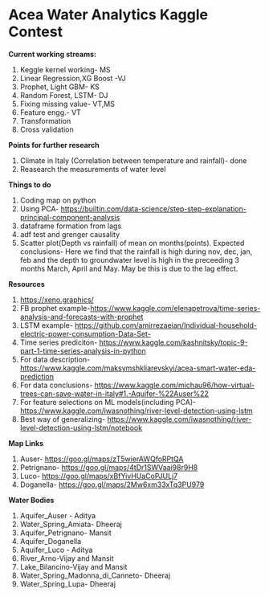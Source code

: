 # Acea Water Analytics Kaggle Contest

**Current working streams:**
1.  Keggle kernel working- MS
1.  Linear Regression,XG Boost -VJ
1.  Prophet, Light GBM- KS
1.  Random Forest, LSTM- DJ
1.  Fixing missing value- VT,MS
1.  Feature engg.- VT
1.  Transformation
1.  Cross validation

**Points for further research**
1. Climate in Italy (Correlation between temperature and rainfall)- done
1. Reasearch the measurements of water level 

**Things to do**
1.  Coding map on python
1.  Using PCA- https://builtin.com/data-science/step-step-explanation-principal-component-analysis
1.  dataframe formation from lags
1.  adf test and grenger causality
1.  Scatter plot(Depth vs rainfall) of mean on months(points).   Expected conclusions- Here we find that the rainfall is high during nov, dec, jan, feb and the depth to groundwater level is high in the preceeding 3 months March, April and May. May be this is due to the lag effect.

**Resources**
1.  https://xeno.graphics/
1.  FB prophet example-https://www.kaggle.com/elenapetrova/time-series-analysis-and-forecasts-with-prophet
1.  LSTM example- https://github.com/amirrezaeian/Individual-household-electric-power-consumption-Data-Set-
1.  Time series prediciton- https://www.kaggle.com/kashnitsky/topic-9-part-1-time-series-analysis-in-python
1.  For data description- https://www.kaggle.com/maksymshkliarevskyi/acea-smart-water-eda-prediction
1.  For data conclusions- https://www.kaggle.com/michau96/how-virtual-trees-can-save-water-in-italy#1.-Aquifer-%22Auser%22
1.  For feature selections on ML models(including PCA)- https://www.kaggle.com/iwasnothing/river-level-detection-using-lstm
1.  Best way of generalizing- https://www.kaggle.com/iwasnothing/river-level-detection-using-lstm/notebook

**Map Links**
1.  Auser- https://goo.gl/maps/zT5wierAWQfoRPtQA
1.  Petrignano- https://goo.gl/maps/4tDr1SWVaai98r9H8
1.  Luco- https://goo.gl/maps/xBfYivHUaCoPJULj7
1.  Doganella- https://goo.gl/maps/2Mw6xm33xTq3PU979

**Water Bodies**
1.  Aquifer_Auser - Aditya
1.  Water_Spring_Amiata- Dheeraj
1.  Aquifer_Petrignano- Mansit
1.  Aquifer_Doganella
1.  Aquifer_Luco - Aditya 
1.  River_Arno-Vijay and Mansit
1.  Lake_Bilancino-Vijay and Mansit
1.  Water_Spring_Madonna_di_Canneto- Dheeraj
1.  Water_Spring_Lupa- Dheeraj
